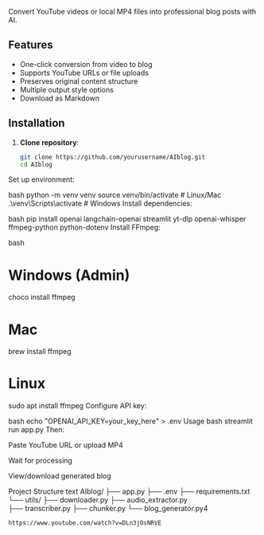 
Convert YouTube videos or local MP4 files into professional blog posts with AI.

## Features
- One-click conversion from video to blog
- Supports YouTube URLs or file uploads
- Preserves original content structure
- Multiple output style options
- Download as Markdown

## Installation

1. **Clone repository**:
   ```bash
   git clone https://github.com/yourusername/AIblog.git
   cd AIblog
Set up environment:

bash
python -m venv venv
source venv/bin/activate  # Linux/Mac
.\venv\Scripts\activate   # Windows
Install dependencies:

bash
pip install openai langchain-openai streamlit yt-dlp openai-whisper ffmpeg-python python-dotenv
Install FFmpeg:

bash
# Windows (Admin)
choco install ffmpeg

# Mac
brew install ffmpeg

# Linux
sudo apt install ffmpeg
Configure API key:

bash
echo "OPENAI_API_KEY=your_key_here" > .env
Usage
bash
streamlit run app.py
Then:

Paste YouTube URL or upload MP4

Wait for processing

View/download generated blog

Project Structure
text
AIblog/
├── app.py
├── .env
├── requirements.txt
└── utils/
    ├── downloader.py
    ├── audio_extractor.py  
    ├── transcriber.py
    ├── chunker.py
    └── blog_generator.py4

    https://www.youtube.com/watch?v=DLn3jOsNRVE
